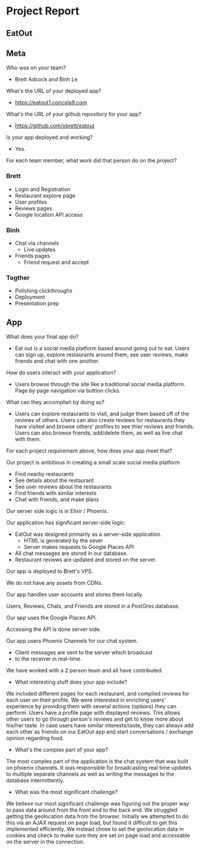 # Project Report
## EatOut

## Meta
Who was on your team?

* Brett Adcock and Binh Le

What's the URL of your deployed app?

* https://eatout1.concola9.com

What's the URL of your github repository for your  app?

* https://github.com/xbrett/eatout

Is your app deployed and working?

* Yes.

For each team member, what work did that person do on the project?

### Brett
- Login and Registration
- Restaurant explore page
- User profiles 
- Reviews pages
- Google location API access

### Binh
- Chat via channels
  - Live updates
- Friends pages
  - Friend request and accept

### Togther
- Polishing clickthroughs
- Deployment
- Presentation prep

## App
What does your final app do?

* Eat out is a social media platform based around going out
to eat. Users can sign up, explore restaurants around them,
see user reviews, make friends and chat with one another.

How do users interact with your application?

* Users browse through the site like a traditional social media platform.
Page by page navigation via buttion clicks.

What can they accomplish by doing so?

* Users can explore restaurants to visit, and judge them based off of the
reviews of others. Users can also create reviews for restaurants they 
have visited and browse others' profiles to see thier reviews and friends.
Users can also browse friends, add/delete them, as well as live chat with
them.

For each project requirement above, how does your app meet that?

Our project is ambitious in creating a small scale social media platform
- Find nearby restaurants
- See details about the restaurant
- See user reviews about the restaurants
- Find friends with similar interests
- Chat with friends, and make plans

Our server side logic is in Elixir / Phoenix.

Our application has significant server-side logic:
 - EatOut was designed primarily as a server-side application.
    - HTML is generated by the sever
    - Server makes requests to Google Places API
 - All chat messages are stored in our database.
 - Restaurant reviews are updated and stored on the server.


Our app is deployed to Brett's VPS.

We do not have any assets from CDNs.

Our app handles user accounts and stores them locally.

Users, Reviews, Chats, and Friends are stored in a PostGres database.

Our app uses the Google Places API.

Accessing the API is done server side.

Our app users Phoenix Channels for our chat system.
- Client messages are sent to the server which broadcast
- to the receiver in real-time.

We have worked with a 2 person team and all have contributed.

* What interesting stuff does your app include?

We included different pages for each restaurant,
and compiled reviews for each user on their profile. We were interested
in enriching users' experience by providing them with several actions 
(options) they can perform. Users have a profile page with displayed 
reviews. This allows other users to go through person's reviews and
get to know more about his/her taste. In case users have similar
interests/taste, they can always add each other as friends on our EatOut
app and start conversations / exchange opinion regarding food.

* What's the complex part of your app?

The most complex part of the application is the chat system that
was built on phoenix channels. It was responsible for broadcasting
real time updates to multiple separate channels as well as writing
the messages to the database intermittently.

* What was the most significant challenge?

We believe our most significant challenge was figuring out the 
proper way to pass data around from the front end to the back end.
We struggled getting the geolocation data from the browser. Initially
we attempted to do this via an AJAX request on page load, but found
it difficult to get this implemented efficiently. We instead chose to
set the geolocation data in cookies and check to make sure they are
set on page load and accessable on the server in the connection.
